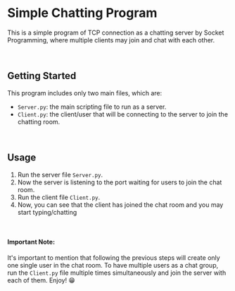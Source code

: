 # Simple Chatting Program 
This is a simple program of TCP connection as a chatting server by Socket Programming, where multiple clients may join and chat with each other.


<br>

## Getting Started
This program includes only two main files, which are:
- ```Server.py```: the main scripting file to run as a server.
- ```Client.py```: the client/user that will be connecting to the server to join the chatting room.


<br>

## Usage
1. Run the server file ```Server.py```.
2. Now the server is listening to the port waiting for users to join the chat room.
3. Run the client file ```Client.py```.
4. Now, you can see that the client has joined the chat room and you may start typing/chatting


<br>

#### Important Note: 
It's important to mention that following the previous steps will create only one single user in the chat room. To have multiple users as a chat group, run the ```Client.py``` file multiple times simultaneously and join the server with each of them. Enjoy! :grin:
